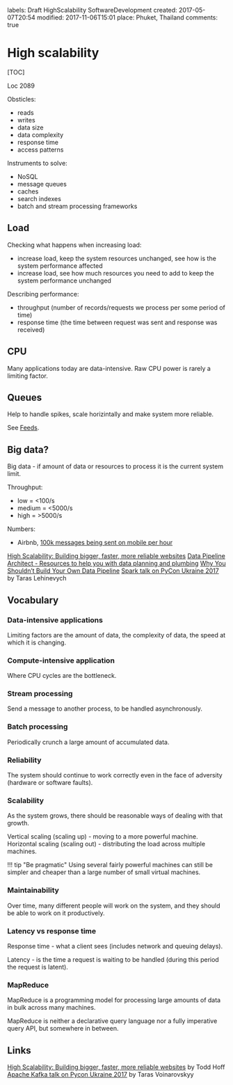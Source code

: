 labels: Draft
        HighScalability
        SoftwareDevelopment
created: 2017-05-07T20:54
modified: 2017-11-06T15:01
place: Phuket, Thailand
comments: true

# High scalability

[TOC]

Loc 2089

Obsticles:

- reads
- writes
- data size
- data complexity
- response time
- access patterns

Instruments to solve:

- NoSQL
- message queues
- caches
- search indexes
- batch and stream processing frameworks

## Load

Checking what happens when increasing load:

- increase load, keep the system resources unchanged, see how is the system performance affected
- increase load, see how much resources you need to add to keep the system performance unchanged

Describing performance:

- throughput (number of records/requests we process per some period of time)
- response time (the time between request was sent and response was received)

## CPU

Many applications today are data-intensive. Raw CPU power is rarely a limiting factor.

## Queues

Help to handle spikes, scale horizintally and make system more reliable.

See [Feeds](/2016/08/feeds).

## Big data?

Big data - if amount of data or resources to process it is the current system limit.

Throughput:

- low = <100/s
- medium = <5000/s
- high = >5000/s

Numbers:

- Airbnb, [100k messages being sent on mobile per hour](https://medium.com/airbnb-engineering/messaging-sync-scaling-mobile-messaging-at-airbnb-659142036f06)

[High Scalability: Building bigger, faster, more reliable websites](http://highscalability.com/)
[Data Pipeline Architect - Resources to help you with data planning and plumbing](http://datapipelinearchitect.com/articles/)
[Why You Shouldn’t Build Your Own Data Pipeline](https://blog.stitchdata.com/why-you-shouldnt-build-your-own-data-pipeline-16c767fd8f46)
[Spark talk on PyCon Ukraine 2017](https://www.youtube.com/watch?v=vieASGQ6FP0) by Taras Lehinevych

## Vocabulary

### Data-intensive applications

Limiting factors are the amount of data, the complexity of data, the speed at which it is changing.

### Compute-intensive application

Where CPU cycles are the bottleneck.

### Stream processing

Send a message to another process, to be handled asynchronously.

### Batch processing

Periodically crunch a large amount of accumulated data.

### Reliability

The system should continue to work correctly even in the face of adversity (hardware or software faults).

### Scalability

As the system grows, there should be reasonable ways of dealing with that growth.

Vertical scaling (scaling up) - moving to a more powerful machine.
Horizontal scaling (scaling out) - distributing the load across multiple machines.

!!! tip "Be pragmatic"
    Using several fairly powerful machines can still be simpler and cheaper than a large number of small virtual machines.

### Maintainability

Over time, many different people will work on the system, and they should be able to work on it productively.

### Latency vs response time

Response time - what a client sees (includes network and queuing delays).

Latency - is the time a request is waiting to be handled (during this period the request is latent).

### MapReduce

MapReduce is a programming model for processing large amounts of data in bulk across many machines.

MapReduce is neither a declarative query language nor a fully imperative query API, but somewhere in between.

## Links

[High Scalability: Building bigger, faster, more reliable websites](http://highscalability.com/) by Todd Hoff
[Apache Kafka talk on Pycon Ukraine 2017](https://www.youtube.com/watch?v=dKUQFLgtW24) by Taras Voinarovskyy
